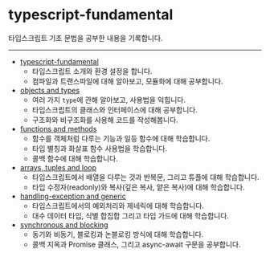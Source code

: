 # typescript-fundamental
타입스크립트 기초 문법을 공부한 내용을 기록합니다.

---

- [typescript-fundamental](https://leedongyeop.notion.site/typescript-fundamental-bb4407d50804493286442890edbea9f7)
    - 타입스크립트 소개와 환경 설정을 합니다.
    - 컴파일과 트랜스파일에 대해 알아보고, 모듈화에 대해 공부합니다.
- [objects and types](https://leedongyeop.notion.site/objects-and-types-046ea4605e7d4708a5d4b5ad6c80cfd3)
    - 여러 가지 `type`에 관해 알아보고, 사용법을 익힙니다.
    - 타입스크립트의 클래스와 인터페이스에 대해 공부합니다.
    - 구조화와 비구조화를 사용해 코드를 작성해봅니다.
- [functions and methods](https://leedongyeop.notion.site/functions-and-methods-05e7a8b5fc8843678cd38f14d80a2f7b)
    - 함수를 객체처럼 다루는 기능과 일등 함수에 대해 학습합니다.
    - 타입 별칭과 화살표 함수 사용법을 학습합니다.
    - 콜백 함수에 대해 학습합니다.
- [arrays, tuples and loop](https://leedongyeop.notion.site/arrays-tuples-and-loop-e337998b9a1a4cf8a804ca1e146ff58e)
    - 타입스크립트에서 배열을 다루는 것과 반복문, 그리고 튜플에 대해 학습합니다.
    - 타입 수정자(readonly)와 복사(깊은 복사, 얕은 복사)에 대해 학습합니다.
- [handling-exception and generic](https://leedongyeop.notion.site/handling-exception-and-generic-483a1b690d874bd6b18dcd704f61b480)
    - 타입스크립트에서의 예외처리와 제네릭에 대해 학습합니다.
    - 대수 데이터 타입, 식별 합집합 그리고 타입 가드에 대해 학습합니다.
- [synchronous and blocking](https://leedongyeop.notion.site/Synchronous-and-Blocking-8f6c3b027a9049f4abe7ffd67f943d1b)
    - 동기와 비동기, 블로킹과 논블로킹 방식에 대해 학습합니다.
    - 콜백 지옥과 Promise 클래스, 그리고 async-await 구문을 공부합니다.